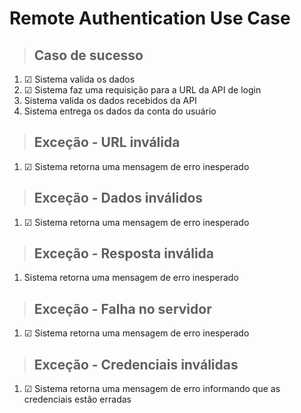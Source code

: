 # Remote Authentication Use Case

> ## Caso de sucesso
1. ☑ Sistema valida os dados
2. ☑ Sistema faz uma requisição para a URL da API de login
3. Sistema valida os dados recebidos da API
4. Sistema entrega os dados da conta do usuário

> ## Exceção - URL inválida
1. ☑ Sistema retorna uma mensagem de erro inesperado

> ## Exceção - Dados inválidos
1. ☑ Sistema retorna uma mensagem de erro inesperado

> ## Exceção - Resposta inválida
1. Sistema retorna uma mensagem de erro inesperado

> ## Exceção - Falha no servidor
1. ☑ Sistema retorna uma mensagem de erro inesperado

> ## Exceção - Credenciais inválidas
1. ☑ Sistema retorna uma mensagem de erro informando que as credenciais estão erradas
